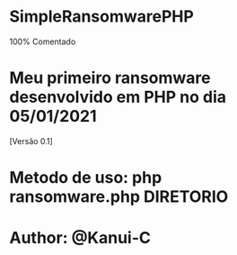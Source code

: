 # SimpleRansomwarePHP
100% Comentado
# Meu primeiro ransomware desenvolvido em PHP no dia 05/01/2021
[Versão 0.1]
# Metodo de uso: php ransomware.php DIRETORIO

# Author: @Kanui-C
